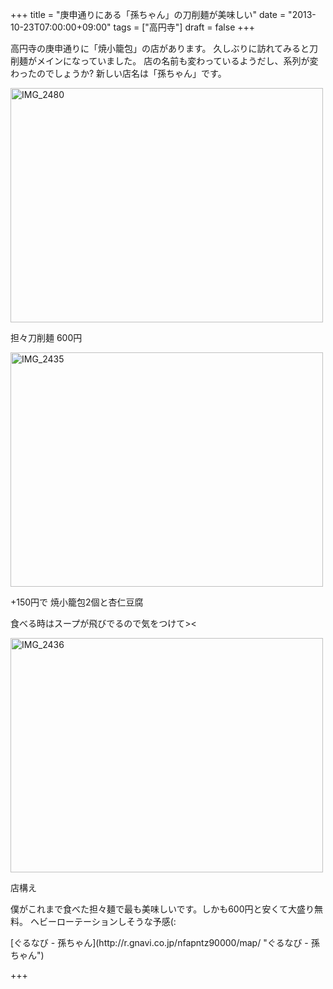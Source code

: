 +++
title =  "庚申通りにある「孫ちゃん」の刀削麺が美味しい"
date =  "2013-10-23T07:00:00+09:00"
tags = ["高円寺"]
draft = false
+++
<p>高円寺の庚申通りに「焼小籠包」の店があります。
久しぶりに訪れてみると刀削麺がメインになっていました。
店の名前も変わっているようだし、系列が変わったのでしょうか?
新しい店名は「孫ちゃん」です。</p>

<p><a href="http://www.flickr.com/photos/68742489@N02/10403266654/" title="IMG_2480 by umeyuki1326, on Flickr"><img src="http://farm8.staticflickr.com/7302/10403266654_0fd85f8b1d.jpg" width="500" height="375" alt="IMG_2480"></a></p>

<p>担々刀削麺 600円</p>

<p><a href="http://www.flickr.com/photos/68742489@N02/10403296696/" title="IMG_2435 by umeyuki1326, on Flickr"><img src="http://farm3.staticflickr.com/2878/10403296696_3dd033a763.jpg" width="500" height="375" alt="IMG_2435"></a></p>

<p>+150円で 焼小籠包2個と杏仁豆腐</p>

<p>食べる時はスープが飛びでるので気をつけて>&lt;</p>

<p><a href="http://www.flickr.com/photos/68742489@N02/10403275424/" title="IMG_2436 by umeyuki1326, on Flickr"><img src="http://farm4.staticflickr.com/3789/10403275424_9e940dd1bd.jpg" width="500" height="375" alt="IMG_2436"></a></p>

<p>店構え</p>

<p>僕がこれまで食べた担々麺で最も美味しいです。しかも600円と安くて大盛り無料。
ヘビーローテーションしそうな予感(:</p>

<p>[ぐるなび - 孫ちゃん](http://r.gnavi.co.jp/nfapntz90000/map/ "ぐるなび - 孫ちゃん")</p>

+++
